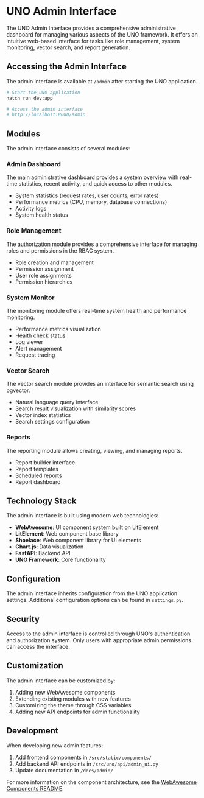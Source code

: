 # UNO Admin Interface

The UNO Admin Interface provides a comprehensive administrative dashboard for managing various aspects of the UNO framework. It offers an intuitive web-based interface for tasks like role management, system monitoring, vector search, and report generation.

## Accessing the Admin Interface

The admin interface is available at `/admin` after starting the UNO application.

```bash
# Start the UNO application
hatch run dev:app

# Access the admin interface
# http://localhost:8000/admin
```

## Modules

The admin interface consists of several modules:

### Admin Dashboard

The main administrative dashboard provides a system overview with real-time statistics, recent activity, and quick access to other modules.

- System statistics (request rates, user counts, error rates)
- Performance metrics (CPU, memory, database connections)
- Activity logs
- System health status

### Role Management

The authorization module provides a comprehensive interface for managing roles and permissions in the RBAC system.

- Role creation and management
- Permission assignment
- User role assignments
- Permission hierarchies

### System Monitor

The monitoring module offers real-time system health and performance monitoring.

- Performance metrics visualization
- Health check status
- Log viewer
- Alert management
- Request tracing

### Vector Search

The vector search module provides an interface for semantic search using pgvector.

- Natural language query interface
- Search result visualization with similarity scores
- Vector index statistics
- Search settings configuration

### Reports

The reporting module allows creating, viewing, and managing reports.

- Report builder interface
- Report templates
- Scheduled reports
- Report dashboard

## Technology Stack

The admin interface is built using modern web technologies:

- **WebAwesome**: UI component system built on LitElement
- **LitElement**: Web component base library
- **Shoelace**: Web component library for UI elements
- **Chart.js**: Data visualization
- **FastAPI**: Backend API
- **UNO Framework**: Core functionality

## Configuration

The admin interface inherits configuration from the UNO application settings. Additional configuration options can be found in `settings.py`.

## Security

Access to the admin interface is controlled through UNO's authentication and authorization system. Only users with appropriate admin permissions can access the interface.

## Customization

The admin interface can be customized by:

1. Adding new WebAwesome components
2. Extending existing modules with new features
3. Customizing the theme through CSS variables
4. Adding new API endpoints for admin functionality

## Development

When developing new admin features:

1. Add frontend components in `/src/static/components/`
2. Add backend API endpoints in `/src/uno/api/admin_ui.py`
3. Update documentation in `/docs/admin/`

For more information on the component architecture, see the [WebAwesome Components README](../static/components/README.md).